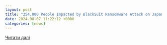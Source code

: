 ```yaml
---
layout: post
title: "254,000 People Impacted by BlackSuit Ransomware Attack on Japanese Publisher Kadokawa"
date: 2024-08-07 11:22:12 +0000
categories: [news]
---
```


[Читати далі](https://www.technadu.com/254000-people-impacted-by-kadokawa-ransomware-attack/544190/)
